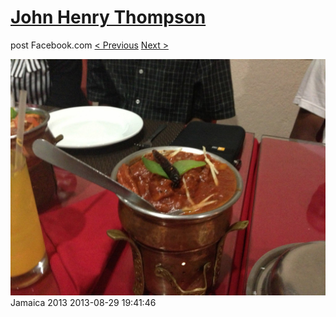 # [John Henry Thompson](../README.md)
post Facebook.com
[< Previous](2013-08-29-66.md) [Next >](2013-08-29-68.md)

[![](../media/2013-08-29/Jamaica-2078.jpg)](../README.md)
Jamaica 2013
2013-08-29 19:41:46